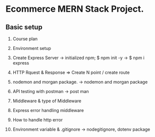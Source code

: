 # Ecommerce MERN Stack Project.

## Basic setup

1. Course plan
2. Environment setup
3. Create Express Server
    -> initialized npm; $ npm init -y
    -> $ npm i express

4. HTTP Rquest & Response
=> Create N point / create route
5. nodemon and morgan package. -> nodemon and morgan package
6. API testing with postman -> post man
7. Middleware & type of Middleware
8. Express error handling middleware
9. How to handle http error
10. Environment variable & .gitignore -> nodegitignore, dotenv package
